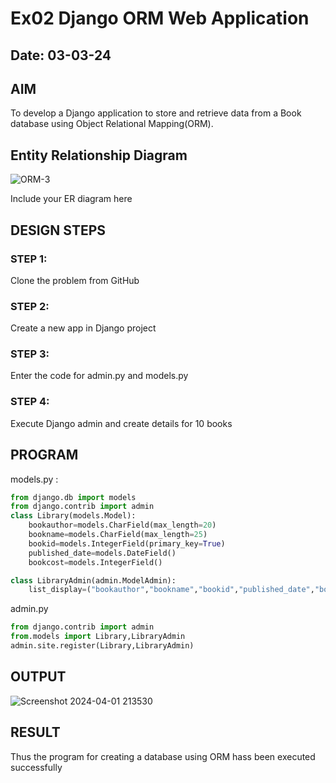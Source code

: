 # Ex02 Django ORM Web Application
## Date: 03-03-24

## AIM
To develop a Django application to store and retrieve data from a Book database using Object Relational Mapping(ORM).

## Entity Relationship Diagram

![ORM-3](https://github.com/Revanth-2717/ORM/assets/152462274/46da802d-1b85-4676-9e11-6600f473f4fe)

Include your ER diagram here

## DESIGN STEPS

### STEP 1:
Clone the problem from GitHub

### STEP 2:
Create a new app in Django project

### STEP 3:
Enter the code for admin.py and models.py

### STEP 4:
Execute Django admin and create details for 10 books

## PROGRAM
models.py :
```PYTHON
from django.db import models
from django.contrib import admin
class Library(models.Model):
    bookauthor=models.CharField(max_length=20)
    bookname=models.CharField(max_length=25)
    bookid=models.IntegerField(primary_key=True)
    published_date=models.DateField()
    bookcost=models.IntegerField()

class LibraryAdmin(admin.ModelAdmin):
    list_display=("bookauthor","bookname","bookid","published_date","bookcost")
```

admin.py
```python
from django.contrib import admin
from.models import Library,LibraryAdmin
admin.site.register(Library,LibraryAdmin)
```
## OUTPUT

![Screenshot 2024-04-01 213530](https://github.com/Revanth-2717/ORM/assets/152462274/ba08d237-0ec9-4d3e-9105-f2df389b58ef)


## RESULT
Thus the program for creating a database using ORM hass been executed successfully
